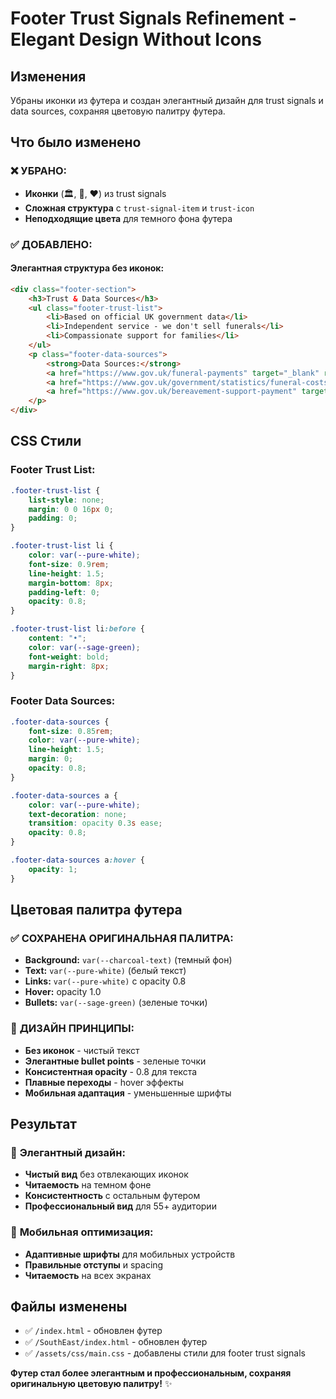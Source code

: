 # Footer Trust Signals Refinement - Elegant Design Without Icons

## Изменения
Убраны иконки из футера и создан элегантный дизайн для trust signals и data sources, сохраняя цветовую палитру футера.

## Что было изменено

### ❌ **УБРАНО:**
- **Иконки** (🏛️, 🤝, ❤️) из trust signals
- **Сложная структура** с `trust-signal-item` и `trust-icon`
- **Неподходящие цвета** для темного фона футера

### ✅ **ДОБАВЛЕНО:**

#### **Элегантная структура без иконок:**
```html
<div class="footer-section">
    <h3>Trust & Data Sources</h3>
    <ul class="footer-trust-list">
        <li>Based on official UK government data</li>
        <li>Independent service - we don't sell funerals</li>
        <li>Compassionate support for families</li>
    </ul>
    <p class="footer-data-sources">
        <strong>Data Sources:</strong> 
        <a href="https://www.gov.uk/funeral-payments" target="_blank" rel="noopener">gov.uk funeral payments</a> • 
        <a href="https://www.gov.uk/government/statistics/funeral-costs" target="_blank" rel="noopener">CMA funeral market study</a> • 
        <a href="https://www.gov.uk/bereavement-support-payment" target="_blank" rel="noopener">Bereavement Support Payment</a>
    </p>
</div>
```

## CSS Стили

### **Footer Trust List:**
```css
.footer-trust-list {
    list-style: none;
    margin: 0 0 16px 0;
    padding: 0;
}

.footer-trust-list li {
    color: var(--pure-white);
    font-size: 0.9rem;
    line-height: 1.5;
    margin-bottom: 8px;
    padding-left: 0;
    opacity: 0.8;
}

.footer-trust-list li:before {
    content: "•";
    color: var(--sage-green);
    font-weight: bold;
    margin-right: 8px;
}
```

### **Footer Data Sources:**
```css
.footer-data-sources {
    font-size: 0.85rem;
    color: var(--pure-white);
    line-height: 1.5;
    margin: 0;
    opacity: 0.8;
}

.footer-data-sources a {
    color: var(--pure-white);
    text-decoration: none;
    transition: opacity 0.3s ease;
    opacity: 0.8;
}

.footer-data-sources a:hover {
    opacity: 1;
}
```

## Цветовая палитра футера

### ✅ **СОХРАНЕНА ОРИГИНАЛЬНАЯ ПАЛИТРА:**
- **Background:** `var(--charcoal-text)` (темный фон)
- **Text:** `var(--pure-white)` (белый текст)
- **Links:** `var(--pure-white)` с opacity 0.8
- **Hover:** opacity 1.0
- **Bullets:** `var(--sage-green)` (зеленые точки)

### 🎨 **ДИЗАЙН ПРИНЦИПЫ:**
- **Без иконок** - чистый текст
- **Элегантные bullet points** - зеленые точки
- **Консистентная opacity** - 0.8 для текста
- **Плавные переходы** - hover эффекты
- **Мобильная адаптация** - уменьшенные шрифты

## Результат

### 🎯 **Элегантный дизайн:**
- **Чистый вид** без отвлекающих иконок
- **Читаемость** на темном фоне
- **Консистентность** с остальным футером
- **Профессиональный вид** для 55+ аудитории

### 📱 **Мобильная оптимизация:**
- **Адаптивные шрифты** для мобильных устройств
- **Правильные отступы** и spacing
- **Читаемость** на всех экранах

## Файлы изменены
- ✅ `/index.html` - обновлен футер
- ✅ `/SouthEast/index.html` - обновлен футер  
- ✅ `/assets/css/main.css` - добавлены стили для footer trust signals

**Футер стал более элегантным и профессиональным, сохраняя оригинальную цветовую палитру!** ✨
